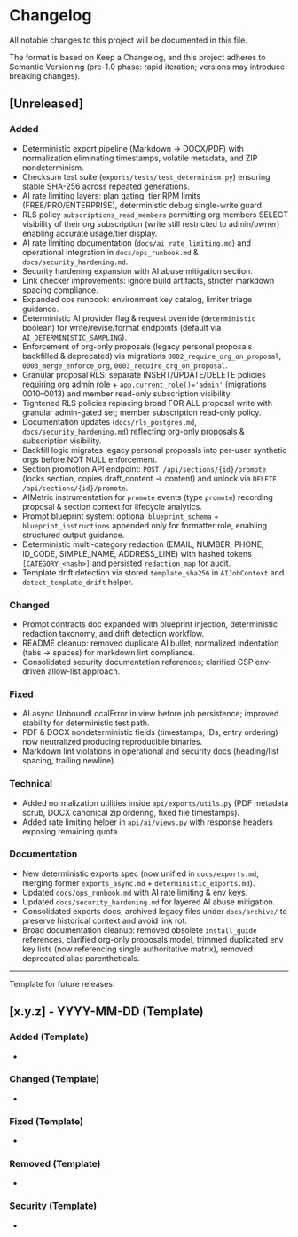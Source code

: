# Changelog

All notable changes to this project will be documented in this file.

The format is based on Keep a Changelog, and this project adheres to Semantic Versioning (pre-1.0 phase: rapid iteration; versions may introduce breaking changes).

## [Unreleased]

### Added

- Deterministic export pipeline (Markdown → DOCX/PDF) with normalization eliminating timestamps, volatile metadata, and ZIP nondeterminism.
- Checksum test suite (`exports/tests/test_determinism.py`) ensuring stable SHA-256 across repeated generations.
- AI rate limiting layers: plan gating, tier RPM limits (FREE/PRO/ENTERPRISE), deterministic debug single-write guard.
- RLS policy `subscriptions_read_members` permitting org members SELECT visibility of their org subscription (write still restricted to admin/owner) enabling accurate usage/tier display.
- AI rate limiting documentation (`docs/ai_rate_limiting.md`) and operational integration in `docs/ops_runbook.md` & `docs/security_hardening.md`.
- Security hardening expansion with AI abuse mitigation section.
- Link checker improvements: ignore build artifacts, stricter markdown spacing compliance.
- Expanded ops runbook: environment key catalog, limiter triage guidance.
- Deterministic AI provider flag & request override (`deterministic` boolean) for write/revise/format endpoints (default via `AI_DETERMINISTIC_SAMPLING`).
- Enforcement of org-only proposals (legacy personal proposals backfilled & deprecated) via migrations `0002_require_org_on_proposal`, `0003_merge_enforce_org`, `0003_require_org_on_proposal`.
- Granular proposal RLS: separate INSERT/UPDATE/DELETE policies requiring org admin role + `app.current_role()='admin'` (migrations 0010–0013) and member read-only subscription visibility.
- Tightened RLS policies replacing broad FOR ALL proposal write with granular admin-gated set; member subscription read-only policy.
- Documentation updates (`docs/rls_postgres.md`, `docs/security_hardening.md`) reflecting org-only proposals & subscription visibility.
- Backfill logic migrates legacy personal proposals into per-user synthetic orgs before NOT NULL enforcement.
- Section promotion API endpoint: `POST /api/sections/{id}/promote` (locks section, copies draft_content → content) and unlock via `DELETE /api/sections/{id}/promote`.
- AIMetric instrumentation for `promote` events (type `promote`) recording proposal & section context for lifecycle analytics.
- Prompt blueprint system: optional `blueprint_schema` + `blueprint_instructions` appended only for formatter role, enabling structured output guidance.
- Deterministic multi-category redaction (EMAIL, NUMBER, PHONE, ID_CODE, SIMPLE_NAME, ADDRESS_LINE) with hashed tokens `[CATEGORY_<hash>]` and persisted `redaction_map` for audit.
- Template drift detection via stored `template_sha256` in `AIJobContext` and `detect_template_drift` helper.

### Changed

- Prompt contracts doc expanded with blueprint injection, deterministic redaction taxonomy, and drift detection workflow.
- README cleanup: removed duplicate AI bullet, normalized indentation (tabs → spaces) for markdown lint compliance.
- Consolidated security documentation references; clarified CSP env-driven allow-list approach.

### Fixed

- AI async UnboundLocalError in view before job persistence; improved stability for deterministic test path.
- PDF & DOCX nondeterministic fields (timestamps, IDs, entry ordering) now neutralized producing reproducible binaries.
- Markdown lint violations in operational and security docs (heading/list spacing, trailing newline).

### Technical

- Added normalization utilities inside `api/exports/utils.py` (PDF metadata scrub, DOCX canonical zip ordering, fixed file timestamps).
- Added rate limiting helper in `api/ai/views.py` with response headers exposing remaining quota.

### Documentation

- New deterministic exports spec (now unified in `docs/exports.md`, merging former `exports_async.md` + `deterministic_exports.md`).
- Updated `docs/ops_runbook.md` with AI rate limiting & env keys.
- Updated `docs/security_hardening.md` for layered AI abuse mitigation.
- Consolidated exports docs; archived legacy files under `docs/archive/` to preserve historical context and avoid link rot.
- Broad documentation cleanup: removed obsolete `install_guide` references, clarified org-only proposals model, trimmed duplicated env key lists (now referencing single authoritative matrix), removed deprecated alias parentheticals.

---
Template for future releases:

## [x.y.z] - YYYY-MM-DD (Template)

### Added (Template)

-

### Changed (Template)

-

### Fixed (Template)

-

### Removed (Template)

-

### Security (Template)

-
